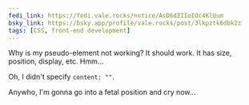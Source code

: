 ```yaml
---
fedi_link: https://fedi.vale.rocks/notice/AsD6dZIIoIOc4KlUum
bsky_link: https://bsky.app/profile/vale.rocks/post/3lkpztk6dbk2z
tags: [CSS, front-end development]
---
```


Why is my pseudo-element not working? It should work. It has size, position, display, etc. Hmm...

Oh, I didn't specify `content: ""`.

Anywho, I'm gonna go into a fetal position and cry now...

